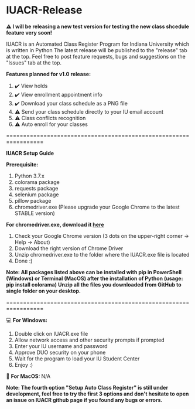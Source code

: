# IUACR-Release
<b> ⚠️ I will be releasing a new test version for testing the new class shcedule feature very soon! </b>

IUACR is an Automated Class Register Program for Indiana University which is written in Python The latest release will be published to the "release" tab at the top. Feel free to post feature requests, bugs and suggestions on the "Issues" tab at the top.

<b>Features planned for v1.0 release:</b>
1. ✔️ View holds
2. ✔️ View enrollment appointment info
3. ✔️ Download your class schedule as a PNG file
4. ⚠️ Send your class schedule directly to your IU email account
5. ⚠️ Class conflicts recognition
6. ⚠️ Auto enroll for your classes

=================================================================

<b> IUACR Setup Guide </b>

<b> Prerequisite: </b>
1. Python 3.7.x
2. colorama package
3. requests package
4. selenium package
5. pillow package
6. chromedriver.exe (Please upgrade your Google Chrome to the latest STABLE version)

<b> For chromedriver.exe, download it [here](https://chromedriver.chromium.org/downloads) </b>
1. Check your Google Chrome version (3 dots on the upper-right corner -> Help -> About)
2. Download the right version of Chrome Driver
3. Unzip chromedriver.exe to the folder where the IUACR.exe file is located
4. Done :)

<b> Note: All packages listed above can be installed with pip in PowerShell (Windows) or Terminal (MacOS) 
after the installation of Python (usage: pip install colorama)
Unzip all the files you downloaded from GitHub to single folder on your desktop. </b>

=================================================================

:computer: <b> For Windows: </b>
1. Double click on IUACR.exe file
2. Allow network access and other security prompts if prompted
3. Enter your IU username and password
4. Approve DUO security on your phone
5. Wait for the program to load your IU Student Center
6. Enjoy :)

:apple: <b> For MacOS: </b>
N/A


<b> Note: The fourth option "Setup Auto Class Register" is still under development, feel free to
try the first 3 options and don't hesitate to open an issue on IUACR github page if you found any bugs or errors. <b>
